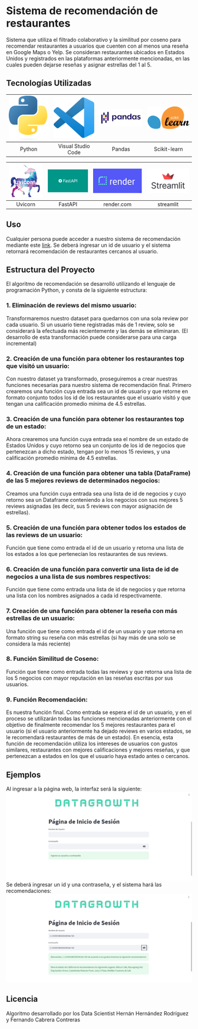 # Sistema de recomendación de restaurantes

Sistema que utiliza el filtrado colaborativo y la similitud por coseno para recomendar restaurantes a usuarios que cuenten con al menos una
reseña en Google Maps o Yelp. Se consideran restaurantes ubicados en Estados Unidos y registrados en las plataformas anteriormente mencionadas,
en las cuales pueden dejarse reseñas y asignar estrellas del 1 al 5.

## Tecnologías Utilizadas

| ![Imagen 1](https://github.com/hernandroz/testeo13ago2023/blob/main/imagenes_readme/Python-logo-notext.png) | ![Imagen 2](https://github.com/hernandroz/testeo13ago2023/blob/main/imagenes_readme/Visual_Studio_Code_1.35_icon.svg.png) | ![Imagen 3](https://github.com/hernandroz/testeo13ago2023/blob/main/imagenes_readme/Pandas_logo.svg.png) | ![Imagen 4](https://github.com/hernandroz/testeo13ago2023/blob/main/imagenes_readme/2560px-Scikit_learn_logo_small.svg.png) 
|:-----------------------:|:-----------------------:|:-----------------------:|:-----------------------:|
|    Python        |    Visual Studio Code        |    Pandas        |    Scikit-learn        

| ![Imagen 4](https://github.com/hernandroz/testeo13ago2023/blob/main/imagenes_readme/uvicorn.png) | ![Imagen 5](https://github.com/hernandroz/testeo13ago2023/blob/main/imagenes_readme/1_UQpQJjVtSuUFxXmb64hqYw.png) | ![Imagen 6](https://github.com/hernandroz/testeo13ago2023/blob/main/imagenes_readme/MRd3wYu7.png) | ![Imagen 7](https://github.com/hernandroz/testeo13ago2023/blob/main/imagenes_readme/image27_frqkzv.png) |
|:-----------------------:|:-----------------------:|:-----------------------:|:-----------------------:|
|    Uvicorn        |    FastAPI        |    render.com        |    streamlit        


## Uso

Cualquier persona puede acceder a nuestro sistema de recomendación mediante este [link](https://webapp-gji2hqxbv6qhvxzfqqktat.streamlit.app/).
Se deberá ingresar un id de usuario y el sistema retornará recomendación de restaurantes cercanos al usuario.

## Estructura del Proyecto

El algoritmo de recomendación se desarrolló utilizando el lenguaje de programación Python, y consta de la siguiente estructura:

### 1. Eliminación de reviews del mismo usuario: 
Transformaremos nuestro dataset para quedarnos con una sola review por cada usuario.
Si un usuario tiene registradas más de 1 review, solo se considerará la efectuada más recientemente y las demás se eliminaran.
(El desarrollo de esta transformación puede considerarse para una carga incremental)

### 2. Creación de una función para obtener los restaurantes top que visitó un usuario: 
Con nuestro dataset ya transformado, proseguiremos a crear nuestras funciones necesarias para nuestro sistema de
recomendación final. Primero crearemos una función cuya entrada sea un id de usuario y que retorne en formato conjunto 
todos los id de los restaurantes que el usuario visitó y que tengan una calificación promedio mínima de 4.5 estrellas.

### 3. Creación de una función para obtener los restaurantes top de un estado:
Ahora crearemos una función cuya entrada sea el nombre de un estado de Estados Unidos y cuyo retorno sea un conjunto de los
id de negocios que pertenezcan a dicho estado, tengan por lo menos 15 reviews, y una calificación promedio mínima de 4.5 estrellas.

### 4. Creación de una función para obtener una tabla (DataFrame) de las 5 mejores reviews de determinados negocios:
Creamos una función cuya entrada sea una lista de id de negocios y cuyo retorno sea un Dataframe conteniendo a los negocios con sus
mejores 5 reviews asignadas (es decir, sus 5 reviews con mayor asignación de estrellas).

### 5. Creación de una función para obtener todos los estados de las reviews de un usuario:
Función que tiene como entrada el id de un usuario y retorna una lista de los estados a los que pertenecían los restaurantes
de sus reviews.

### 6. Creación de una función para convertir una lista de id de negocios a una lista de sus nombres respectivos:
Función que tiene como entrada una lista de id de negocios y que retorna una lista con los nombres asignados a cada id
respectivamente.

### 7. Creación de una función para obtener la reseña con más estrellas de un usuario:
Una función que tiene como entrada el id de un usuario y que retorna en formato string su reseña con más estrellas 
(si hay más de una solo se considera la más reciente)


### 8. Función Similitud de Coseno:
Función que tiene como entrada todas las reviews y que retorna una lista de los 5 negocios con mayor reputación
en las reseñas escritas por sus usuarios.

### 9. Función Recomendación:
Es nuestra función final. Como entrada se espera el id de un usuario, y en el proceso se utilizarán todas las funciones mencionadas
anteriormente con el objetivo de finalmente recomendar los 5 mejores restaurantes para el usuario (si el usuario anteriormente ha
dejado reviews en varios estados, se le recomendará restaurantes de más de un estado). En esencia, esta función de recomendación 
utiliza los intereses de usuarios con gustos similares, restaurantes con mejores calificaciones y mejores reseñas, y que pertenezcan a
estados en los que el usuario haya estado antes o cercanos.



## Ejemplos

Al ingresar a la página web, la interfaz será la siguiente:
![Captura_pantalla1](https://github.com/hernandroz/testeo13ago2023/blob/main/imagenes_readme/web_1.png)
Se deberá ingresar un id y una contraseña, y el sistema hará las recomendaciones:
![Captuda_pantalla2](https://github.com/hernandroz/testeo13ago2023/blob/main/imagenes_readme/web_2.png)

## Licencia

Algoritmo desarrollado  por los Data Scientist Hernán Hernández Rodríguez y Fernando Cabrera Contreras 
